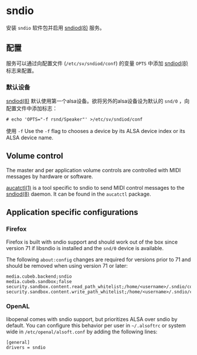 # sndio

安装 `sndio` 软件包并启用 [sndiod(8)](https://man.voidlinux.org/sndiod.8) 服务。

## 配置

服务可以通过向配置文件 (`/etc/sv/sndiod/conf`) 的变量 `OPTS` 中添加 [sndiod(8)](https://man.voidlinux.org/sndiod.8) 标志来配置。 

### 默认设备

[sndiod(8)](https://man.voidlinux.org/sndiod.8) 默认使用第一个alsa设备。欲将另外的alsa设备设为默认的 `snd/0` ，向配置文件中添加标志：

```
# echo 'OPTS="-f rsnd/Speaker"' >/etc/sv/sndiod/conf
```

使用 `-f` Use the `-f` flag to chooses a device by its ALSA device index or its ALSA
device name.

## Volume control

The master and per application volume controls are controlled with MIDI messages
by hardware or software.

[aucatctl(1)](https://man.voidlinux.org/aucatctl.1) is a tool specific to sndio
to send MIDI control messages to the
[sndiod(8)](https://man.voidlinux.org/sndiod.8) daemon. It can be found in the
`aucatctl` package.

## Application specific configurations

### Firefox

Firefox is built with sndio support and should work out of the box since version
71 if libsndio is installed and the `snd/0` device is available.

The following `about:config` changes are required for versions prior to 71 and
should be removed when using version 71 or later:

```
media.cubeb.backend;sndio
media.cubeb.sandbox;false
security.sandbox.content.read_path_whitelist;/home/<username>/.sndio/cookie
security.sandbox.content.write_path_whitelist;/home/<username>/.sndio/cookie
```

### OpenAL

libopenal comes with sndio support, but prioritizes ALSA over sndio by default.
You can configure this behavior per user in `~/.alsoftrc` or system wide in
`/etc/openal/alsoft.conf` by adding the following lines:

```
[general]
drivers = sndio
```
